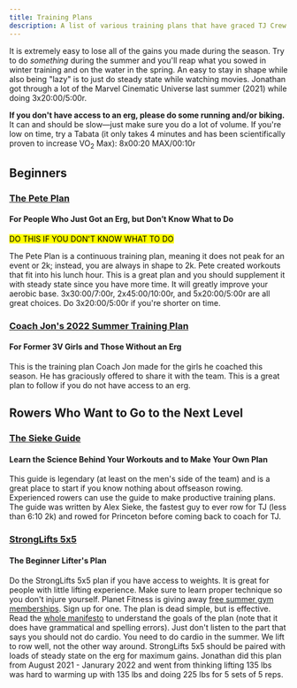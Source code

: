 ```yaml
---
title: Training Plans
description: A list of various training plans that have graced TJ Crew's awareness
---
```


It is extremely easy to lose all of the gains you made during the season. Try to
do _something_ during the summer and you'll reap what you sowed in winter
training and on the water in the spring. An easy to stay in shape while also
being "lazy" is to just do steady state while watching movies. Jonathan got
through a lot of the Marvel Cinematic Universe last summer (2021) while doing
3x20:00/5:00r.

**If you don't have access to an erg, please do some running and/or biking.** It
can and should be slow—just make sure you do a lot of volume. If you're low on
time, try a Tabata (it only takes 4 minutes and has been scientifically proven
to increase VO<sub>2</sub> Max): 8x00:20 MAX/00:10r

## Beginners

### [The Pete Plan](https://thepeteplan.wordpress.com/the-pete-plan/)

#### For People Who Just Got an Erg, but Don’t Know What to Do

<mark>DO THIS IF YOU DON'T KNOW WHAT TO DO</mark>

The Pete Plan is a continuous training plan, meaning it does not peak for an
event or 2k; instead, you are always in shape to 2k. Pete created workouts that
fit into his lunch hour. This is a great plan and you should supplement it with
steady state since you have more time. It will greatly improve your aerobic
base. 3x30:00/7:00r, 2x45:00/10:00r, and 5x20:00/5:00r are all great choices. Do
3x20:00/5:00r if you're shorter on time.

### [Coach Jon\'s 2022 Summer Training Plan](https://docs.google.com/document/d/1qbwQY2P2Ws9DjQSPB3q0S40ibTME1cf8Mvx77D5tgcE/edit)

#### For Former 3V Girls and Those Without an Erg

This is the training plan Coach Jon made for the girls he coached this season.
He has graciously offered to share it with the team. This is a great plan to
follow if you do not have access to an erg.

## Rowers Who Want to Go to the Next Level

### [The Sieke Guide](/files/sieke.pdf)

#### Learn the Science Behind Your Workouts and to Make Your Own Plan

This guide is legendary (at least on the men's side of the team) and is a great
place to start if you know nothing about offseason rowing. Experienced rowers
can use the guide to make productive training plans. The guide was written by
Alex Sieke, the fastest guy to ever row for TJ (less than 6:10 2k) and rowed for
Princeton before coming back to coach for TJ.

### [StrongLifts 5x5](https://stronglifts.com/5x5/)

#### The Beginner Lifter's Plan

Do the StrongLifts 5x5 plan if you have access to weights. It is great for
people with little lifting experience. Make sure to learn proper technique so
you don't injure yourself. Planet Fitness is giving away [free summer gym
memberships]. Sign up for one. The plan is dead simple, but is effective. Read
the [whole manifesto] to understand the goals of the plan (note that it does
have grammatical and spelling errors). Just don't listen to the part that says
you should not do cardio. You need to do cardio in the summer. We lift to row
well, not the other way around. StrongLifts 5x5 should be paired with loads of
steady state on the erg for maximum gains. Jonathan did this plan from August
2021 - Janurary 2022 and went from thinking lifting 135 lbs was hard to warming
up with 135 lbs and doing 225 lbs for 5 sets of 5 reps.

[free summer gym memberships]: https://www.planetfitness.com/summerpass/registration
[whole manifesto]: https://stronglifts.com/5x5/
